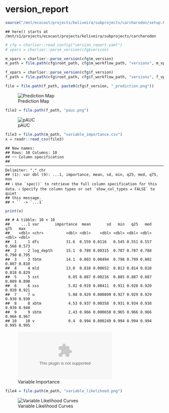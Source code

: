 version_report
================

``` r
source("/mnt/ecocast/projects/koliveira/subprojects/carcharodon/setup.R")
```

    ## here() starts at /mnt/s1/projects/ecocast/projects/koliveira/subprojects/carcharodon

``` r
# cfg = charlier::read_config("version_report.yaml")
# vpars = charlier::parse_version(cfg$version)

m_vpars = charlier::parse_version(cfg$m_version)
m_path = file.path(cfg$root_path, cfg$m_workflow_path, "versions", m_vpars[["major"]], m_vpars[["minor"]], cfg$m_version)

f_vpars = charlier::parse_version(cfg$f_version)
f_path = file.path(cfg$root_path, cfg$f_workflow_path, "versions", f_vpars[["major"]], f_vpars[["minor"]], cfg$f_version)
```

``` r
file = file.path(f_path, paste0(cfg$f_version, "_prediction.png"))
```

<figure>
<img
src="/mnt/s1/projects/ecocast/projects/koliveira/subprojects/carcharodon/workflows/forecast_workflow/versions/v01/0300/v01.0300.08/v01.0300.08_prediction.png"
alt="Prediction Map" />
<figcaption aria-hidden="true">Prediction Map</figcaption>
</figure>

``` r
file2 = file.path(f_path, "pauc.png")
```

<figure>
<img
src="/mnt/s1/projects/ecocast/projects/koliveira/subprojects/carcharodon/workflows/forecast_workflow/versions/v01/0300/v01.0300.08/pauc.png"
alt="pAUC" />
<figcaption aria-hidden="true">pAUC</figcaption>
</figure>

``` r
file3 = file.path(m_path, "variable_importance.csv")
x = readr::read_csv(file3)
```

    ## New names:
    ## Rows: 10 Columns: 10
    ## ── Column specification
    ## ──────────────────────────────────────────────────────────────────────────────────────────────────────────────────────── Delimiter: "," chr
    ## (1): var dbl (9): ...1, importance, mean, sd, min, q25, med, q75, max
    ## ℹ Use `spec()` to retrieve the full column specification for this data. ℹ Specify the column types or set `show_col_types = FALSE` to quiet
    ## this message.
    ## • `` -> `...1`

``` r
print(x)
```

    ## # A tibble: 10 × 10
    ##     ...1 var       importance  mean       sd   min   q25   med   q75   max
    ##    <dbl> <chr>          <dbl> <dbl>    <dbl> <dbl> <dbl> <dbl> <dbl> <dbl>
    ##  1     1 dfs            31.6  0.559 0.0116   0.545 0.551 0.557 0.568 0.573
    ##  2     2 log_depth      15.1  0.789 0.00315  0.787 0.787 0.788 0.790 0.795
    ##  3     3 tbtm           14.1  0.803 0.00494  0.798 0.799 0.802 0.807 0.810
    ##  4     4 mld            13.0  0.818 0.00652  0.813 0.814 0.818 0.818 0.829
    ##  5     5 sst             8.05 0.887 0.00216  0.885 0.887 0.887 0.889 0.890
    ##  6     6 sss             5.82 0.919 0.00411  0.911 0.920 0.920 0.920 0.921
    ##  7     7 u               5.08 0.929 0.000899 0.927 0.929 0.929 0.930 0.930
    ##  8     8 xbtm            4.53 0.937 0.00358  0.931 0.934 0.938 0.939 0.940
    ##  9     9 sbtm            2.43 0.966 0.000650 0.965 0.966 0.966 0.966 0.967
    ## 10    10 v               0.4  0.994 0.000249 0.994 0.994 0.994 0.995 0.995

<figure>
<embed
src="/mnt/s1/projects/ecocast/projects/koliveira/subprojects/carcharodon/workflows/modeling_workflow/versions/v01/030/v01.030.08/variable_importance.csv" />
<figcaption aria-hidden="true">Variable Importance</figcaption>
</figure>

``` r
file4 = file.path(m_path, "variable_likelihood.png")
```

<figure>
<img
src="/mnt/s1/projects/ecocast/projects/koliveira/subprojects/carcharodon/workflows/modeling_workflow/versions/v01/030/v01.030.08/variable_likelihood.png"
alt="Variable Likelihood Curves" />
<figcaption aria-hidden="true">Variable Likelihood Curves</figcaption>
</figure>
